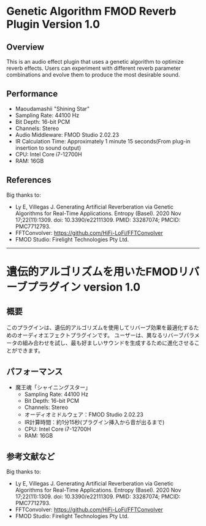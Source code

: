 ﻿# Genetic Algorithm FMOD Reverb Plugin Version 1.0

## Overview
This is an audio effect plugin that uses a genetic algorithm to optimize reverb effects.
Users can experiment with different reverb parameter combinations and evolve them to produce the most desirable sound.

## Performance
* Maoudamashii "Shining Star"
* Sampling Rate: 44100 Hz
* Bit Depth: 16-bit PCM
* Channels: Stereo
* Audio Middleware: FMOD Studio 2.02.23
* IR Calculation Time: Approximately 1 minute 15 seconds(From plug-in insertion to sound output)
* CPU: Intel Core i7-12700H
* RAM: 16GB

## References
Big thanks to:
* Ly E, Villegas J. Generating Artificial Reverberation via Genetic Algorithms for Real-Time Applications. Entropy (Basel). 2020 Nov 17;22(11):1309. doi: 10.3390/e22111309. PMID: 33287074; PMCID: PMC7712793.
* FFTConvolver: https://github.com/HiFi-LoFi/FFTConvolver
* FMOD Studio: Firelight Technologies Pty Ltd.

---

# 遺伝的アルゴリズムを用いたFMODリバーブプラグイン version 1.0

## 概要
このプラグインは、遺伝的アルゴリズムを使用してリバーブ効果を最適化するためのオーディオエフェクトプラグインです。
ユーザーは、異なるリバーブパラメータの組み合わせを試し、最も好ましいサウンドを生成するために進化させることができます。

## パフォーマンス
* 魔王魂「シャイニングスター」
  * Sampling Rate: 44100 Hz
  * Bit Depth: 16-bit PCM
  * Channels: Stereo
  * オーディオミドルウェア：FMOD Studio 2.02.23
  * IR計算時間：約1分15秒(プラグイン挿入から音が出るまで)
  * CPU: Intel Core i7-12700H
  * RAM: 16GB

## 参考文献など
Big thanks to:
* Ly E, Villegas J. Generating Artificial Reverberation via Genetic Algorithms for Real-Time Applications. Entropy (Basel). 2020 Nov 17;22(11):1309. doi: 10.3390/e22111309. PMID: 33287074; PMCID: PMC7712793.
* FFTConvolver: https://github.com/HiFi-LoFi/FFTConvolver
* FMOD Studio: Firelight Technologies Pty Ltd.
